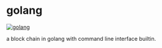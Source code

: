 # golang
[![golang](https://raw.githubusercontent.com/the-code-innovator/go-block-chain/master/images/mascot.png?v=4&s=200)](https://golang.org)

a block chain in golang with command line interface builtin.
